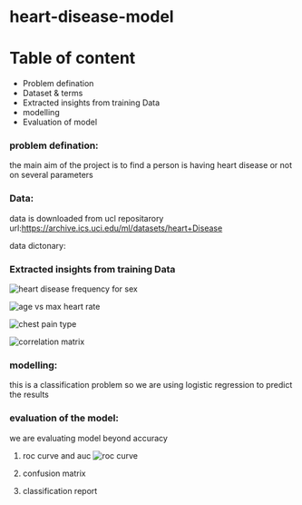 # heart-disease-model

# Table of content
* Problem defination
* Dataset & terms
* Extracted insights from training Data
* modelling
* Evaluation of model

### problem defination: 
the main aim of the project is to find a person is having heart disease or not on several parameters

### Data:
data is downloaded from ucl repositarory url:https://archive.ics.uci.edu/ml/datasets/heart+Disease

data dictonary:

### Extracted insights from training Data

![heart disease frequency for sex](https://user-images.githubusercontent.com/69007287/89014016-887de900-d332-11ea-848a-67414130b81a.png)


![age vs max heart rate](https://user-images.githubusercontent.com/69007287/89014554-4dc88080-d333-11ea-92ca-0d158662f065.png)


![chest pain type](https://user-images.githubusercontent.com/69007287/89014945-e7902d80-d333-11ea-8643-c658f06de505.png)


![correlation matrix](https://user-images.githubusercontent.com/69007287/89015416-a0566c80-d334-11ea-9aed-c9c9ecbc6e6c.png)

### modelling:

this is a classification problem so we are using logistic regression to predict the results

### evaluation of the model:
we are evaluating model beyond accuracy

1) roc curve and auc
![roc curve](https://user-images.githubusercontent.com/69007287/89015903-794c6a80-d335-11ea-9e74-7e4646c8ee85.png)

2) confusion matrix


3) classification report



